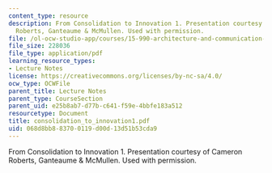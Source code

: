 ```yaml
---
content_type: resource
description: From Consolidation to Innovation 1. Presentation courtesy of Cameron
  Roberts, Ganteaume & McMullen. Used with permission.
file: /ol-ocw-studio-app/courses/15-990-architecture-and-communication-in-organizations-fall-2003/068d8bb883700119d00d13d51b53cda9_consolidation_to_innovation1.pdf
file_size: 228036
file_type: application/pdf
learning_resource_types:
- Lecture Notes
license: https://creativecommons.org/licenses/by-nc-sa/4.0/
ocw_type: OCWFile
parent_title: Lecture Notes
parent_type: CourseSection
parent_uid: e25b8ab7-d77b-c641-f59e-4bbfe183a512
resourcetype: Document
title: consolidation_to_innovation1.pdf
uid: 068d8bb8-8370-0119-d00d-13d51b53cda9
---
```

From Consolidation to Innovation 1. Presentation courtesy of Cameron Roberts, Ganteaume & McMullen. Used with permission.
